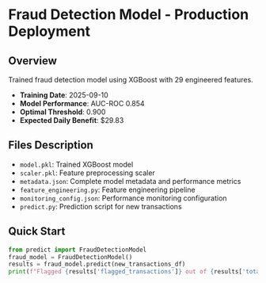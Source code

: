 # Fraud Detection Model - Production Deployment

## Overview
Trained fraud detection model using XGBoost with 29 engineered features.
- **Training Date**: 2025-09-10
- **Model Performance**: AUC-ROC 0.854
- **Optimal Threshold**: 0.900
- **Expected Daily Benefit**: $29.83

## Files Description
- `model.pkl`: Trained XGBoost model
- `scaler.pkl`: Feature preprocessing scaler
- `metadata.json`: Complete model metadata and performance metrics
- `feature_engineering.py`: Feature engineering pipeline
- `monitoring_config.json`: Performance monitoring configuration
- `predict.py`: Prediction script for new transactions

## Quick Start
```python
from predict import FraudDetectionModel
fraud_model = FraudDetectionModel()
results = fraud_model.predict(new_transactions_df)
print(f"Flagged {results['flagged_transactions']} out of {results['total_transactions']} transactions")

